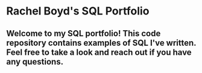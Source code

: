 # Rachel Boyd's SQL Portfolio

## Welcome to my SQL portfolio! This code repository contains examples of SQL I've written. Feel free to take a look and reach out if you have any questions.

